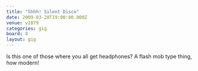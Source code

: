 ```yaml
---
title: "Shhh! Silent Disco"
date: 2009-03-20T19:00:00.000Z
venue: v2879
categories: gig
board: 8
layout: gig
---
```

Is this one of those where you all get headphones? A flash mob type thing, how modern!